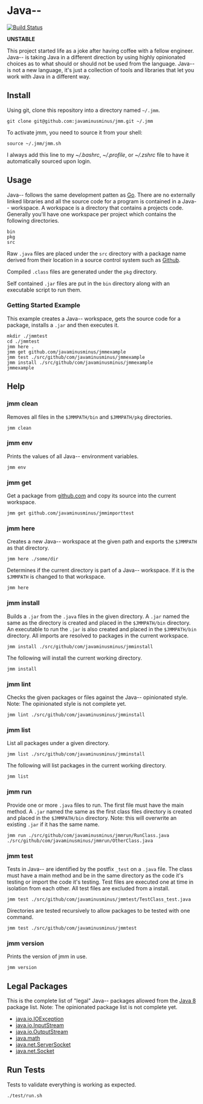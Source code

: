 # Java--

[![Build Status](https://travis-ci.org/javaminusminus/jmm.svg?branch=master)](https://travis-ci.org/javaminusminus/jmm)

__UNSTABLE__

This project started life as a joke after having coffee with a fellow engineer. Java-- is taking Java in a different direction by using highly opinionated choices as to what should or should not be used from the language. Java-- is not a new language, it's just a collection of tools and libraries that let you work with Java in a different way.

## Install

Using git, clone this repository into a directory named `~/.jmm`.

    git clone git@github.com:javaminusminus/jmm.git ~/.jmm

To activate jmm, you need to source it from your shell:

    source ~/.jmm/jmm.sh

I always add this line to my _~/.bashrc_, _~/.profile_, or _~/.zshrc_ file to have it automatically sourced upon login.

## Usage

Java-- follows the same development patten as [Go](https://golang.org/). There are no externally linked libraries and all the source code for a program is contained in a Java-- workspace. A workspace is a directory that contains a projects code. Generally you'll have one workspace per project which contains the following directories.

	bin
	pkg
	src

Raw `.java` files are placed under the `src` directory with a package name derived from their location in a source control system such as [Github](https://github.com/).

Compiled `.class` files are generated under the `pkg` directory.

Self contained `.jar` files are put in the `bin` directory along with an executable script to run them.

### Getting Started Example

This example creates a Java-- workspace, gets the source code for a package, installs a `.jar` and then executes it.

	mkdir ./jmmtest
	cd ./jmmtest
	jmm here .
	jmm get github.com/javaminusminus/jmmexample
	jmm test ./src/github/com/javaminusminus/jmmexample
	jmm install ./src/github/com/javaminusminus/jmmexample
	jmmexample

## Help

### jmm clean

Removes all files in the `$JMMPATH/bin` and `$JMMPATH/pkg` directories.

	jmm clean

### jmm env

Prints the values of all Java-- environment variables.

	jmm env

### jmm get

Get a package from [github.com](https://github.com/) and copy its source into the current workspace.

	jmm get github.com/javaminusminus/jmmimporttest

### jmm here

Creates a new Java-- workspace at the given path and exports the `$JMMPATH` as that directory.

	jmm here ./some/dir

Determines if the current directory is part of a Java-- workspace. If it is the `$JMMPATH` is changed to that workspace.

	jmm here

### jmm install

Builds a `.jar` from the `.java` files in the given directory. A `.jar` named the same as the directory is created and placed in the `$JMMPATH/bin` directory. An executable to run the `.jar` is also created and placed in the `$JMMPATH/bin` directory. All imports are resolved to packages in the current workspace.

	jmm install ./src/github/com/javaminusminus/jmminstall

The following will install the current working directory.

	jmm install

### jmm lint

Checks the given packages or files against the Java-- opinionated style. Note: The opinionated style is not complete yet.

	jmm lint ./src/github/com/javaminusminus/jmminstall

### jmm list

List all packages under a given directory.

	jmm list ./src/github/com/javaminusminus/jmminstall

The following will list packages in the current working directory.

	jmm list

### jmm run

Provide one or more `.java` files to run. The first file must have the main method. A `.jar` named the same as the first class files directory is created and placed in the `$JMMPATH/bin` directory. Note: this will overwrite an existing `.jar` if it has the same name.

	jmm run ./src/github/com/javaminusminus/jmmrun/RunClass.java ./src/github/com/javaminusminus/jmmrun/OtherClass.java

### jmm test

Tests in Java-- are identified by the postfix `_test` on a `.java` file. The class must have a main method and be in the same directory as the code it's testing or import the code it's testing. Test files are executed one at time in isolation from each other. All test files are excluded from a install.

	jmm test ./src/github/com/javaminusminus/jmmtest/TestClass_test.java

Directories are tested recursively to allow packages to be tested with one command.

	jmm test ./src/github/com/javaminusminus/jmmtest

### jmm version

Prints the version of jmm in use.

	jmm version

## Legal Packages

This is the complete list of "legal" Java-- packages allowed from the [Java 8](https://docs.oracle.com/javase/8/docs/api/overview-summary.html) package list. Note: The opinionated package list is not complete yet.

* [java.io.IOException](https://docs.oracle.com/javase/8/docs/api/java/io/IOException.html)
* [java.io.InputStream](https://docs.oracle.com/javase/8/docs/api/java/io/InputStream.html)
* [java.io.OutputStream](https://docs.oracle.com/javase/8/docs/api/java/io/OutputStream.html)
* [java.math](https://docs.oracle.com/javase/8/docs/api/java/math/MathContext.html)
* [java.net.ServerSocket](https://docs.oracle.com/javase/8/docs/api/java/net/ServerSocket.html)
* [java.net.Socket](https://docs.oracle.com/javase/8/docs/api/java/net/Socket.html)

## Run Tests

Tests to validate everything is working as expected.

	./test/run.sh
